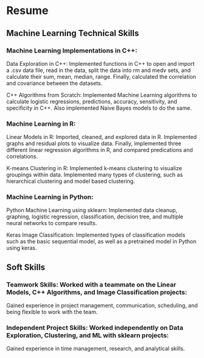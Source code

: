 
# Resume

## Machine Learning Technical Skills

### Machine Learning Implementations in C++:
Data Exploration in C++: Implemented functions in C++ to open and import a .csv data file, read in the data, split the data into rm and medv sets, and calculate their sum, mean, median, range. Finally, calculated the correlation and covariance between the datasets.

C++ Algorithms from Scratch: Implemented Machine Learning algorithms to calculate logistic regressions, predictions, accuracy, sensitivity, and specificity in C++. Also implemented Naive Bayes models to do the same.
### Machine Learning in R:

Linear Models in R: Imported, cleaned, and explored data in R. Implemented graphs and residual plots to visualize data. Finally, implemented three different linear regression algorithms in R, and compared predications and correlations.

K-means Clustering in R: Implemented k-means clustering to visualize groupings within data. Implemented many types of clustering, such as hierarchical clustering and model based clustering.
### Machine Learning in Python:
Python Machine Learning using sklearn: Implemented data cleanup, graphing, logistic regression, classification, decision tree, and multiple neural networks to compare results.

Keras Image Classification: Implemented types of classification models such as the basic sequential model, as well as a pretrained model in Python using keras.
## Soft Skills

### Teamwork Skills: Worked with a teammate on the Linear Models, C++ Algorithms, and Image Classification projects:
Gained experience in project management, communication, scheduling, and being flexible to work with the team.

### Independent Project Skills: Worked independently on Data Exploration, Clustering, and ML with sklearn projects:
Gained experience in time management, research, and analytical skills.
